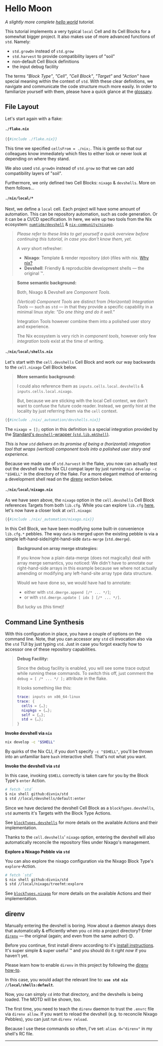 # Hello Moon

_A slightly more complete [hello world][hello-world] tutorial._

This tutorial implements a very typical `local` Cell and its Cell Blocks for a somewhat bigger project.
It also makes use of more advanced functions of `std`.
Namely:

- `std.growOn` instead of `std.grow`
- `std.harvest` to provide compatibility layers of "soil"
- non-default Cell Block definitions
- the input debug facility

The terms _"Block Type"_, _"Cell"_, _"Cell Block"_, _"Target"_ and _"Action"_ have special meaning within the context of `std`.
With these clear definitions, we navigate and communicate the code structure much more easily.
In order to familiarize yourself with them, please have a quick glance at the [glossary][glossary].

## File Layout

Let's start again with a flake:

#### `./flake.nix`

```nix
{{#include ./flake.nix}}
```

This time we specified `cellsFrom = ./nix;`.
This is gentle so that our colleagues know immediately which files to either look or never look at depending on where they stand.

We also used `std.growOn` instead of `std.grow` so that we can add compatibility layers of "soil".

Furthermore, we only defined two Cell Blocks: `nixago` & `devshells`. More on them follows...

#### `./nix/local/*`

Next, we define a `local` cell.
Each project will have some amount of automation.
This can be repository automation, such as code generation.
Or it can be a CI/CD specification.
In here, we wire up two tools from the Nix ecosystem: [`numtide/devshell`][devshell] & [`nix-community/nixago`][nixago].

> _Please refer to these links to get yourself a quick overview before continuing this tutorial, in case you don't know them, yet._
>
> A _very_ short refresher:
>
> - **Nixago**: Template & render repository (dot-)files with nix. [Why nix?][why-nix]
> - **Devshell**: Friendly & reproducible development shells &mdash; the original ™.

> **Some semantic background:**
>
> Both, Nixago & Devshell are _Component Tools_.
>
> _(Vertical) Component Tools_ are distinct from _(Horizontal) Integration Tools_ &mdash; such as `std` &mdash; in that they provide a specific capability in a minimal linux style: _"Do one thing and do it well."_
>
> Integration Tools however combine them into a polished user story and experience.
>
> The Nix ecosystem is very rich in _component tools_, however only few _integration tools_ exist at the time of writing.

#### `./nix/local/shells.nix`

Let's start with the `cell.devshells` Cell Block and work our way backwards to the `cell.nixago` Cell Block below.

> **More semantic background:**
>
> I could also reference them as `inputs.cells.local.devshells` & `inputs.cells.local.nixago`.
>
> But, because we are sticking with the local Cell context, we don't want to confuse the future code reader.
> Instead, we gently hint at the locality by just referring them via the `cell` context.

```nix
{{#include ./nix/_automation/devshells.nix}}
```

The `nixago = [];` option in this definition is a special integration provided by the [Standard's `devshell`-wrapper (`std.lib.mkShell`)][devshell-wrapper].

_This is how `std` delivers on its promise of being a (horizontal) integration tool that wraps (vertical) component tools into a polished user story and experience._

Because we made use of `std.harvest` in the flake, you now can actually test out the devshell via the Nix CLI compat layer by just running `nix develop -c "$SHELL"` in the directory of the flake.
For a more elegant method of entering a development shell read on the [direnv][direnv-sec] section below.

#### `./nix/local/nixago.nix`

As we have seen above, the `nixago` option in the `cell.devshells` Cell Block references Targets from both `lib.cfg`.
While you can explore `lib.cfg` [here][lib-cfg], let's now have a closer look at `cell.nixago`:

```nix
{{#include ./nix/_automation/nixago.nix}}
```

In this Cell Block, we have been modifying some built-in convenience `lib.cfg.*` pebbles.
The way `data` is merged upon the existing pebble is via a simple left-hand-side/right-hand-side `data-merge` (`std.dmerge`).

> **Background on array merge strategies:**
>
> If you know how a plain data-merge (does not magically) deal with array merge semantics, you noticed:
> We didn't have to annotate our right-hand-side arrays in this example because we where not actually amending or modifying any left-hand-site array type data structure.
>
> Would we have done so, we would have had to annotate:
>
> - either with `std.dmerge.append [/* ... */]`;
> - or with `std.dmerge.update [ idx ] [/* ... */]`.
>
> But lucky us (this time)!

## Command Line Synthesis

With this configuration in place, you have a couple of options on the command line.
Note, that you can accessor any `std` cli invocation also via the `std` TUI by just typing `std`.
Just in case you forgot exactly how to accessor one of these repository capabilities.

> **Debug Facility:**
>
> Since the debug facility is enabled, you will see some trace output while running these commands.
> To switch this off, just comment the `debug = [ /* ... */ ];` attribute in the flake.
>
> It looks something like this:
>
> ```nix
> trace: inputs on x86_64-linux
> trace: {
>   cells = {…};
>   nixpkgs = {…};
>   self = {…};
>   std = {…};
> }
> ```

**Invoke devshell via `nix`**

```bash
nix develop -c "$SHELL"
```

By quirks of the Nix CLI, if you don't specify `-c "$SHELL"`, you'll be thrown into an unfamiliar bare `bash` interactive shell.
That's not what you want.

**Invoke the devshell via `std`**

In this case, invoking `$SHELL` correctly is taken care for you by the Block Type's `enter` Action.

```bash
# fetch `std`
$ nix shell github:divnix/std
$ std //local/devshells/default:enter
```

Since we have declared the devshell Cell Block as a `blockTypes.devshells`, `std` auments it's Targets with the Block Type Actions.

See [`blockTypes.devshells`][blocktypes-devshells] for more details on the available Actions and their implementation.

Thanks to the `cell.devshells`' `nixago` option, entering the devshell will also automatically reconcile the repository files under Nixago's management.

**Explore a Nixago Pebble via `std`**

You can also explore the nixago configuration via the Nixago Block Type's `explore`-Action.

```bash
# fetch `std`
$ nix shell github:divnix/std
$ std //local/nixago/treefmt:explore
```

See [`blockTypes.nixago`][blocktypes-nixago] for more details on the available Actions and their implementation.

## direnv

Manually entering the devshell is boring.
How about a daemon always does that automatically & efficiently when you `cd` into a project directory?
Enter [`direnv`][direnv] &mdash; the original (again; and even from the same author) 😊.

Before you continue, first install direnv according to it's [install instructions][direnv-install].
It's super simple & super useful ™ and you should do it _right now_ if you haven't yet.

Please learn how to enable `direnv` in this project by following the [direnv how-to][direnv-how-to].

In this case, you would adapt the relevant line to: **`use std nix //local/shells:default`**.

Now, you can simply `cd` into that directory, and the devshells is being loaded.
The MOTD will be shown, too.

The first time, you need to teach the `direnv` daemon to trust the `.envrc` file via `direnv allow`.
If you want to reload the devshell (e.g. to reconcile Nixago Pebbles), you can just run `direnv reload`.

Because I use these commands so often, I've set: `alias d="direnv"` in my shell's RC file.

---

[why-nix]: ../../explain/why-nix.md
[direnv]: https://direnv.net
[direnv-sec]: #direnv
[direnv-install]: https://direnv.net/docs/installation.html
[direnv-how-to]: ../../guides/envrc.md
[blocktypes-devshells]: ../../reference/blocktypes/devshells-blocktype.md
[blocktypes-nixago]: ../../reference/blocktypess/nixago-blocktype.md
[lib-cfg]: https://github.com/divnix/std/blob/main/cells/lib/cfg.nix
[direnv]: #direnv
[hello-world]: ../hello-world
[devshell-wrapper]: ../../reference/lib/dev/mkShell.md
[devshell]: https://github.com/numtide/devshell
[nixago]: https://github.com/nix-community/nixago
[glossary]: ../../glossary.md
